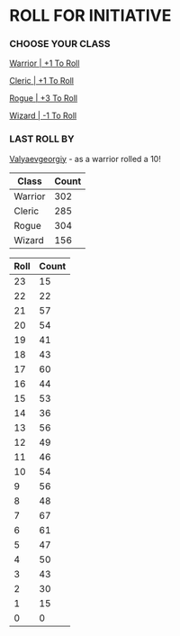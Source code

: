 # ROLL FOR INITIATIVE
### CHOOSE YOUR CLASS

[Warrior | +1 To Roll](https://github.com/benjaminsampica/benjaminsampica/issues/new?title=roll%7Cwarrior&body=Just+click+%27Submit+new+issue%27.)

[Cleric | +1 To Roll](https://github.com/benjaminsampica/benjaminsampica/issues/new?title=roll%7Ccleric&body=Just+click+%27Submit+new+issue%27.)

[Rogue | +3 To Roll](https://github.com/benjaminsampica/benjaminsampica/issues/new?title=roll%7Crogue&body=Just+click+%27Submit+new+issue%27.)

[Wizard | -1 To Roll](https://github.com/benjaminsampica/benjaminsampica/issues/new?title=roll%7Cwizard&body=Just+click+%27Submit+new+issue%27.)
### LAST ROLL BY
[Valyaevgeorgiy](https://www.github.com/Valyaevgeorgiy) - as a warrior rolled a 10!

|Class|Count|
|-|-|
|Warrior|302|
|Cleric|285|
|Rogue|304|
|Wizard|156|

|Roll|Count|
|-|-|
|23|15
|22|22
|21|57
|20|54
|19|41
|18|43
|17|60
|16|44
|15|53
|14|36
|13|56
|12|49
|11|46
|10|54
|9|56
|8|48
|7|67
|6|61
|5|47
|4|50
|3|43
|2|30
|1|15
|0|0
